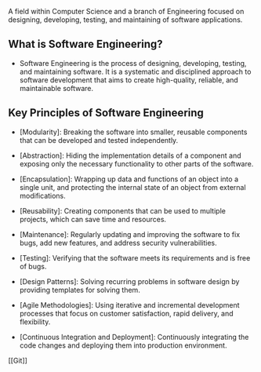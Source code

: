 
A field within Computer Science and a branch of Engineering focused on designing, developing, testing, and maintaining of software applications. 

## What is Software Engineering?

- Software Engineering is the process of designing, developing, testing, and maintaining software. It is a systematic and disciplined approach to software development that aims to create high-quality, reliable, and maintainable software.

## Key Principles of Software Engineering

- [Modularity]: Breaking the software into smaller, reusable components that can be developed and tested independently.
	
- [Abstraction]: Hiding the implementation details of a component and exposing only the necessary functionality to other parts of the software.
	
- [Encapsulation]: Wrapping up data and functions of an object into a single unit, and protecting the internal state of an object from external modifications.
	
- [Reusability]: Creating components that can be used to multiple projects, which can save time and resources.
	
- [Maintenance]: Regularly updating and improving the software to fix bugs, add new features, and address security vulnerabilities.
	
- [Testing]: Verifying that the software meets its requirements and is free of bugs.
	
- [Design Patterns]: Solving recurring problems in software design by providing templates for solving them.
	
- [Agile Methodologies]: Using iterative and incremental development processes that focus on customer satisfaction, rapid delivery, and flexibility.
	
- [Continuous Integration and Deployment]: Continuously integrating the code changes and deploying them into production environment. 



[[Git]]

